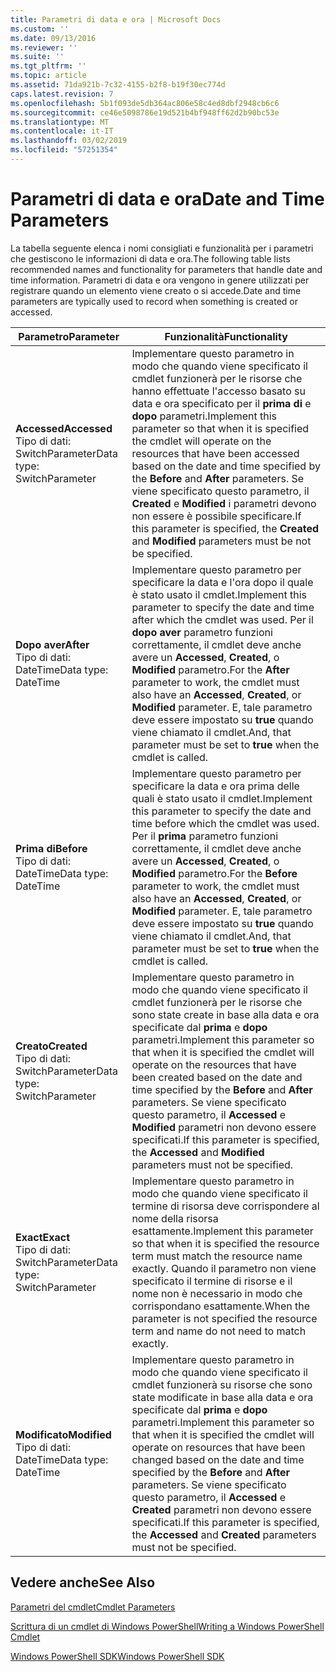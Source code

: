 ```yaml
---
title: Parametri di data e ora | Microsoft Docs
ms.custom: ''
ms.date: 09/13/2016
ms.reviewer: ''
ms.suite: ''
ms.tgt_pltfrm: ''
ms.topic: article
ms.assetid: 71da921b-7c32-4155-b2f8-b19f30ec774d
caps.latest.revision: 7
ms.openlocfilehash: 5b1f093de5db364ac806e58c4ed8dbf2948cb6c6
ms.sourcegitcommit: ce46e5098786e19d521b4bf948ff62d2b90bc53e
ms.translationtype: MT
ms.contentlocale: it-IT
ms.lasthandoff: 03/02/2019
ms.locfileid: "57251354"
---
```

# <a name="date-and-time-parameters"></a><span data-ttu-id="84bf3-102">Parametri di data e ora</span><span class="sxs-lookup"><span data-stu-id="84bf3-102">Date and Time Parameters</span></span>

<span data-ttu-id="84bf3-103">La tabella seguente elenca i nomi consigliati e funzionalità per i parametri che gestiscono le informazioni di data e ora.</span><span class="sxs-lookup"><span data-stu-id="84bf3-103">The following table lists recommended names and functionality for parameters that handle date and time information.</span></span> <span data-ttu-id="84bf3-104">Parametri di data e ora vengono in genere utilizzati per registrare quando un elemento viene creato o si accede.</span><span class="sxs-lookup"><span data-stu-id="84bf3-104">Date and time parameters are typically used to record when something is created or accessed.</span></span>

|<span data-ttu-id="84bf3-105">Parametro</span><span class="sxs-lookup"><span data-stu-id="84bf3-105">Parameter</span></span>|<span data-ttu-id="84bf3-106">Funzionalità</span><span class="sxs-lookup"><span data-stu-id="84bf3-106">Functionality</span></span>|
|---|---|
|<span data-ttu-id="84bf3-107">**Accessed**</span><span class="sxs-lookup"><span data-stu-id="84bf3-107">**Accessed**</span></span><br><span data-ttu-id="84bf3-108">Tipo di dati: SwitchParameter</span><span class="sxs-lookup"><span data-stu-id="84bf3-108">Data type: SwitchParameter</span></span>|<span data-ttu-id="84bf3-109">Implementare questo parametro in modo che quando viene specificato il cmdlet funzionerà per le risorse che hanno effettuate l'accesso basato su data e ora specificato per il **prima di** e **dopo** parametri.</span><span class="sxs-lookup"><span data-stu-id="84bf3-109">Implement this parameter so that when it is specified the cmdlet will operate on the resources that have been accessed based on the date and time specified by the **Before** and **After** parameters.</span></span> <span data-ttu-id="84bf3-110">Se viene specificato questo parametro, il **Created** e **Modified** i parametri devono non essere è possibile specificare.</span><span class="sxs-lookup"><span data-stu-id="84bf3-110">If this parameter is specified, the **Created** and **Modified** parameters must be not be specified.</span></span>|
|<span data-ttu-id="84bf3-111">**Dopo aver**</span><span class="sxs-lookup"><span data-stu-id="84bf3-111">**After**</span></span><br><span data-ttu-id="84bf3-112">Tipo di dati: DateTime</span><span class="sxs-lookup"><span data-stu-id="84bf3-112">Data type: DateTime</span></span>|<span data-ttu-id="84bf3-113">Implementare questo parametro per specificare la data e l'ora dopo il quale è stato usato il cmdlet.</span><span class="sxs-lookup"><span data-stu-id="84bf3-113">Implement this parameter to specify the date and time after which the cmdlet was used.</span></span> <span data-ttu-id="84bf3-114">Per il **dopo aver** parametro funzioni correttamente, il cmdlet deve anche avere un **Accessed**, **Created**, o **Modified** parametro.</span><span class="sxs-lookup"><span data-stu-id="84bf3-114">For the **After** parameter to work, the cmdlet must also have an **Accessed**, **Created**, or **Modified** parameter.</span></span> <span data-ttu-id="84bf3-115">E, tale parametro deve essere impostato su **true** quando viene chiamato il cmdlet.</span><span class="sxs-lookup"><span data-stu-id="84bf3-115">And, that parameter must be set to **true** when the cmdlet is called.</span></span>|
|<span data-ttu-id="84bf3-116">**Prima di**</span><span class="sxs-lookup"><span data-stu-id="84bf3-116">**Before**</span></span><br><span data-ttu-id="84bf3-117">Tipo di dati: DateTime</span><span class="sxs-lookup"><span data-stu-id="84bf3-117">Data type: DateTime</span></span>|<span data-ttu-id="84bf3-118">Implementare questo parametro per specificare la data e ora prima delle quali è stato usato il cmdlet.</span><span class="sxs-lookup"><span data-stu-id="84bf3-118">Implement this parameter to specify the date and time before which the cmdlet was used.</span></span> <span data-ttu-id="84bf3-119">Per il **prima** parametro funzioni correttamente, il cmdlet deve anche avere un **Accessed**, **Created**, o **Modified** parametro.</span><span class="sxs-lookup"><span data-stu-id="84bf3-119">For the **Before** parameter to work, the cmdlet must also have an **Accessed**, **Created**, or **Modified** parameter.</span></span> <span data-ttu-id="84bf3-120">E, tale parametro deve essere impostato su **true** quando viene chiamato il cmdlet.</span><span class="sxs-lookup"><span data-stu-id="84bf3-120">And, that parameter must be set to **true** when the cmdlet is called.</span></span>|
|<span data-ttu-id="84bf3-121">**Creato**</span><span class="sxs-lookup"><span data-stu-id="84bf3-121">**Created**</span></span><br><span data-ttu-id="84bf3-122">Tipo di dati: SwitchParameter</span><span class="sxs-lookup"><span data-stu-id="84bf3-122">Data type: SwitchParameter</span></span>|<span data-ttu-id="84bf3-123">Implementare questo parametro in modo che quando viene specificato il cmdlet funzionerà per le risorse che sono state create in base alla data e ora specificate dal **prima** e **dopo** parametri.</span><span class="sxs-lookup"><span data-stu-id="84bf3-123">Implement this parameter so that when it is specified the cmdlet will operate on the resources that have been created based on the date and time specified by the **Before** and **After** parameters.</span></span> <span data-ttu-id="84bf3-124">Se viene specificato questo parametro, il **Accessed** e **Modified** parametri non devono essere specificati.</span><span class="sxs-lookup"><span data-stu-id="84bf3-124">If this parameter is specified, the **Accessed** and **Modified** parameters must not be specified.</span></span>|
|<span data-ttu-id="84bf3-125">**Exact**</span><span class="sxs-lookup"><span data-stu-id="84bf3-125">**Exact**</span></span><br><span data-ttu-id="84bf3-126">Tipo di dati: SwitchParameter</span><span class="sxs-lookup"><span data-stu-id="84bf3-126">Data type: SwitchParameter</span></span>|<span data-ttu-id="84bf3-127">Implementare questo parametro in modo che quando viene specificato il termine di risorsa deve corrispondere al nome della risorsa esattamente.</span><span class="sxs-lookup"><span data-stu-id="84bf3-127">Implement this parameter so that when it is specified the resource term must match the resource name exactly.</span></span> <span data-ttu-id="84bf3-128">Quando il parametro non viene specificato il termine di risorse e il nome non è necessario in modo che corrispondano esattamente.</span><span class="sxs-lookup"><span data-stu-id="84bf3-128">When the parameter is not specified the resource term and name do not need to match exactly.</span></span>|
|<span data-ttu-id="84bf3-129">**Modificato**</span><span class="sxs-lookup"><span data-stu-id="84bf3-129">**Modified**</span></span><br><span data-ttu-id="84bf3-130">Tipo di dati: DateTime</span><span class="sxs-lookup"><span data-stu-id="84bf3-130">Data type: DateTime</span></span>|<span data-ttu-id="84bf3-131">Implementare questo parametro in modo che quando viene specificato il cmdlet funzionerà su risorse che sono state modificate in base alla data e ora specificate dal **prima** e **dopo** parametri.</span><span class="sxs-lookup"><span data-stu-id="84bf3-131">Implement this parameter so that when it is specified the cmdlet will operate on resources that have been changed based on the date and time specified by the **Before** and **After** parameters.</span></span> <span data-ttu-id="84bf3-132">Se viene specificato questo parametro, il **Accessed** e **Created** parametri non devono essere specificati.</span><span class="sxs-lookup"><span data-stu-id="84bf3-132">If this parameter is specified, the **Accessed** and **Created** parameters must not be specified.</span></span>|
## <a name="see-also"></a><span data-ttu-id="84bf3-133">Vedere anche</span><span class="sxs-lookup"><span data-stu-id="84bf3-133">See Also</span></span>

[<span data-ttu-id="84bf3-134">Parametri del cmdlet</span><span class="sxs-lookup"><span data-stu-id="84bf3-134">Cmdlet Parameters</span></span>](./cmdlet-parameters.md)

[<span data-ttu-id="84bf3-135">Scrittura di un cmdlet di Windows PowerShell</span><span class="sxs-lookup"><span data-stu-id="84bf3-135">Writing a Windows PowerShell Cmdlet</span></span>](./writing-a-windows-powershell-cmdlet.md)

[<span data-ttu-id="84bf3-136">Windows PowerShell SDK</span><span class="sxs-lookup"><span data-stu-id="84bf3-136">Windows PowerShell SDK</span></span>](../windows-powershell-reference.md)
